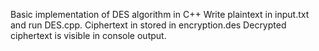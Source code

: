 Basic implementation of DES algorithm in C++
Write plaintext in input.txt and run DES.cpp.
Ciphertext in stored in encryption.des
Decrypted ciphertext is visible in console output.
